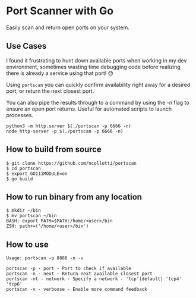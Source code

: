 # Port Scanner with Go
Easily scan and return open ports on your system.

## Use Cases
I found it frustrating to hunt down available ports when working in my dev environment, sometimes wasting time debugging code before realizing there is already a service using that port!  😓

Using `portscan` you can quickly confirm availability right away for a desired port, or return the next closest port.

You can also pipe the results through to a command by using the -n flag to ensure an open port returns. Useful for automated scripts to launch processes.
```
python3 -m http.server $(./portscan -p 6666 -n)
node http-server -p $(./portscan -p 6666 -n)
```

## How to build from source
```
$ git clone https://github.com/ncolletti/portscan
$ cd portscan
$ export GO111MODULE=on
$ go build

```

## How to run binary from any location
```
$ mkdir ~/bin
$ mv portscan ~/bin
BASH: export PATH=$PATH:/home/<user>/bin
ZSH: path+=('/home/<user>/bin')
```

## How to use
```
Usage: portscan -p 8888 -n -v

portscan -p - port - Port to check if available
portscan -n - next - Return next available closest port
portscan -nt - network - Specify a network - 'tcp'(default) 'tcp4' 'tcp6'
portscan -v - verboose - Enable more command feedback
```


